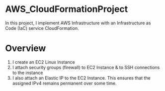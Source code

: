 # AWS_CloudFormationProject
In this project, I implement AWS Infrastructure with an Infrastructure as Code (IaC) service CloudFormation.

# Overview 
1. I create an EC2 Linux Instance
2. I attach security groups (firewall) to EC2 Instance & to SSH connections to the instance
3. I also attach an Elastic IP to the EC2 Instance. This ensures that the assigned IPv4 remains permanent over some time.
